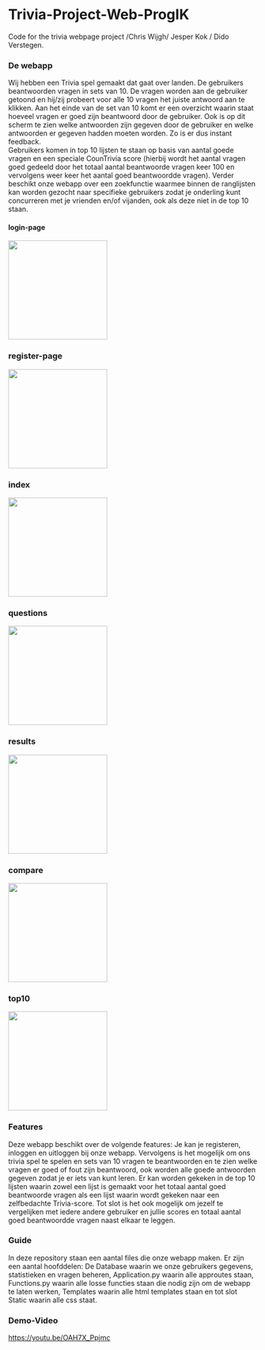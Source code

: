 # Trivia-Project-Web-ProgIK
Code for the trivia webpage project /Chris Wijgh/ Jesper Kok / Dido Verstegen.

### De webapp

Wij hebben een Trivia spel gemaakt dat gaat over landen. De gebruikers beantwoorden vragen in sets van 10. De vragen worden aan de gebruiker getoond en hij/zij probeert voor alle 10 vragen het juiste antwoord aan te klikken. Aan het einde van de set van 10 komt er een overzicht waarin staat hoeveel vragen er goed zijn beantwoord door de gebruiker. Ook is op dit scherm te zien welke antwoorden zijn gegeven door de gebruiker en welke antwoorden er gegeven hadden moeten worden. Zo is er dus instant feedback.  
Gebruikers komen in top 10 lijsten te staan op basis van aantal goede vragen en een speciale CounTrivia score (hierbij wordt het aantal vragen goed gedeeld door het totaal aantal beantwoorde vragen keer 100 en vervolgens weer keer het aantal goed beantwoordde vragen).  Verder beschikt onze webapp over een zoekfunctie waarmee binnen de ranglijsten kan worden gezocht naar specifieke gebruikers zodat je onderling kunt concurreren met je vrienden en/of vijanden, ook als deze niet in de top 10 staan.


#### login-page
<img src="https://i.imgur.com/fqnuqbm.png" width="200"> <br>
### register-page
<img src="https://i.imgur.com/JGqN1XT.png" width="200"> <br>
### index
<img src="https://i.imgur.com/CAm82yK.png" width="200"> <br>
### questions
<img src="https://i.imgur.com/4as3jbe.png" width="200"> <br>
### results
<img src="https://i.imgur.com/dotSpxN.png" width="200"> <br>
### compare
<img src="https://i.imgur.com/KNfmKRK.png" width="200"> <br>
### top10
<img src="https://i.imgur.com/0HCjKD4.png" width="200"> <br>

### Features

Deze webapp beschikt over de volgende features: Je kan je registeren, inloggen en uitloggen bij onze webapp. Vervolgens is het mogelijk om ons trivia spel te spelen en sets van 10 vragen te beantwoorden en te zien welke vragen er goed of fout zijn beantwoord, ook worden alle goede antwoorden gegeven zodat je er iets van kunt leren. Er kan worden gekeken in de top 10 lijsten waarin zowel een lijst is gemaakt voor het totaal aantal goed beantwoorde vragen als een lijst waarin wordt gekeken naar een zelfbedachte Trivia-score. Tot slot is het ook mogelijk om jezelf te vergelijken met iedere andere gebruiker en jullie scores en totaal aantal goed beantwoordde vragen naast elkaar te leggen. 

### Guide

In deze repository staan een aantal files die onze webapp maken. Er zijn een aantal hoofddelen: De Database waarin we onze gebruikers gegevens, statistieken en vragen beheren, Application.py waarin alle approutes staan, Functions.py waarin alle losse functies staan die nodig zijn om de webapp te laten werken, Templates waarin alle html templates staan en tot slot Static waarin alle css staat. 

### Demo-Video

https://youtu.be/OAH7X_Ppjmc
